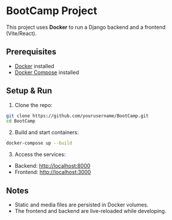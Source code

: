 # BootCamp Project

This project uses **Docker** to run a Django backend and a frontend (Vite/React).  

## Prerequisites

- [Docker](https://www.docker.com/get-started) installed  
- [Docker Compose](https://docs.docker.com/compose/install/) installed  

## Setup & Run

1. Clone the repo:

```bash
git clone https://github.com/yourusername/BootCamp.git
cd BootCamp
```

2. Build and start containers:

```bash
docker-compose up --build
```

3. Access the services:

- Backend: [http://localhost:8000](http://localhost:8000)  
- Frontend: [http://localhost:3000](http://localhost:3000)  

## Notes

- Static and media files are persisted in Docker volumes.  
- The frontend and backend are live-reloaded while developing.  
